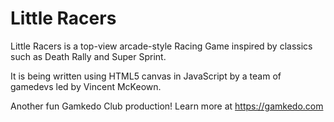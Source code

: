 # Little Racers

Little Racers is a top-view arcade-style Racing Game inspired by classics such as Death Rally and Super Sprint.

It is being written using HTML5 canvas in JavaScript by a team of gamedevs led by Vincent McKeown.

Another fun Gamkedo Club production! Learn more at https://gamkedo.com

